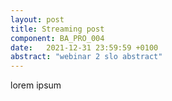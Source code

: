 ```yaml
---
layout: post
title: Streaming post
component: BA_PRO_004
date:   2021-12-31 23:59:59 +0100
abstract: "webinar 2 slo abstract"
---
```


lorem ipsum